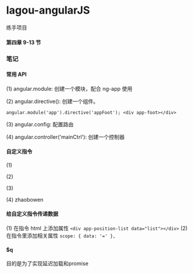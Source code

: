 # lagou-angularJS

练手项目

#### 第四章 9-13 节

### 笔记

#### 常用 API

(1) angular.module: 创建一个模块，配合 ng-app 使用

(2) angular.directive(): 创建一个组件。

`angular.module('app').directive('appFoot'); <div app-foot></div>`

(3) angular.config: 配置路由

(4) angular.controller('mainCtrl'): 创建一个控制器

#### 自定义指令

(1) <my-dir></my-dir>

(2) <span my-dir></span>

(3) <!-- directtive: my-dir -->

(4) <span class="my-dir">zhaobowen</span>

#### 给自定义指令传递数据

(1) 在指令 html 上添加属性
`<div app-position-list data="list"></div>`
(2) 在指令里添加相关属性
`scope: { data: '=' },`

#### $q

目的是为了实现延迟加载和promise
